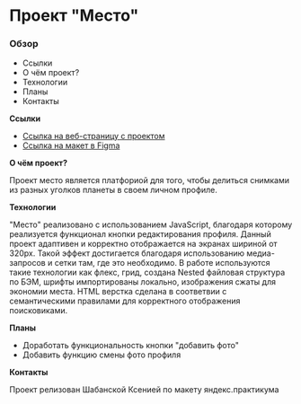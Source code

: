 # Проект "Место"

### Обзор

* Ссылки
* О чём проект?
* Технологии
* Планы
* Контакты

**Ссылки**

* [Ссылка на веб-страницу с проектом](https://shabanskaya.github.io/mesto/)
* [Ссылка на макет в Figma](https://www.figma.com/file/StZjf8HnoeLdiXS7dYrLAh/JavaScript.-Sprint-4)

**О чём проект?**

Проект место является платфориой для того, чтобы делиться снимками из разных уголков планеты в своем личном профиле. 

**Технологии**

"Место" реализовано с использованием JavaScript, благодаря которому реализуется функционал кнопки редактирования профиля. 
Данный проект адаптивен и корректно отображается на экранах шириной от 320px. Такой эффект достигается благодаря использованию медиа-запросов и сетки там, где это необходимо. В работе используются такие  технологии как флекс, грид, создана Nested файловая структура по БЭМ, шрифты импортированы локально, изображения сжаты для экономии места. HTML верстка сделана в соответвии с семантическими правилами для корректного отображения поисковиками.

**Планы**

* Доработать функциональность кнопки "добавить фото"
* Добавить функцию смены фото профиля

**Контакты**

Проект релизован Шабанской Ксенией по макету яндекс.практикума 